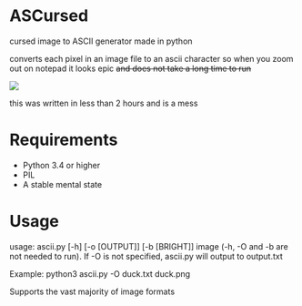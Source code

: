 # ASCursed
cursed image to ASCII generator made in python

  converts each pixel in an image file to an ascii character so when you zoom out on notepad it looks epic ~~and does not take a long time to run~~

 ![](https://cdn.discordapp.com/attachments/423207516663709708/772258930453119026/unknown.png)
 
 
this was written in less than 2 hours and is a mess

# Requirements
- Python 3.4 or higher
- PIL
- A stable mental state

# Usage
usage: ascii.py [-h] [-o [OUTPUT]] [-b [BRIGHT]] image
(-h, -O and -b are not needed to run). If -O is not specified, ascii.py will output to output.txt

Example:
python3 ascii.py -O duck.txt duck.png

Supports the vast majority of image formats
